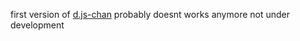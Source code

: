 first version of [d.js-chan](https://github.com/darwinikii/d.js-chan)
probably doesnt works anymore
not under development

